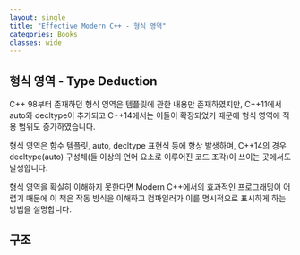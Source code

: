 ```yaml
---
layout: single
title: "Effective Modern C++ - 형식 영역"
categories: Books
classes: wide
---
```


## 형식 영역 - Type Deduction

C++ 98부터 존재하던 형식 영역은 템플릿에 관한 내용만 존재하였지만, C++11에서 auto와 decltype이 추가되고 C++14에서는 이들이 확장되었기 때문에 형식 영역에 적용 범위도 증가하였습니다.

형식 영역은 함수 템플릿, auto, decltype 표현식 등에 항상 발생하며, C++14의 경우 decltype(auto) 구성체(둘 이상의 언어 요소로 이루어진 코드 조각)이 쓰이는 곳에서도 발생합니다.

형식 영역을 확실히 이해하지 못한다면 Modern C++에서의 효과적인 프로그래밍이 어렵기 때문에 이 책은 작동 방식을 이해하고 컴파일러가 이를 명시적으로 표시하게 하는 방법을 설명합니다.


## 구조

